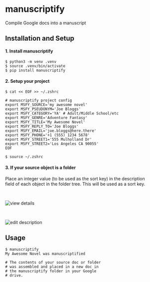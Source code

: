 # manuscriptify

Compile Google docs into a manuscript


## Installation and Setup

#### 1. Install manuscriptify

    $ python3 -m venv .venv
    $ source .venv/bin/activate
    $ pip install manuscriptify

#### 2. Setup your project

    $ cat << EOF >> ~/.zshrc

    # manuscriptify project config
    export MSFY_SOURCE='my awesome novel'
    export MSFY_PSEUDONYM='Joe Bloggs'
    export MSFY_CATEGORY='YA' # Adult/Middle School/etc
    export MSFY_GENRE='Adventure Fantasy'
    export MSFY_TITLE='My Awesome Novel'
    export MSFY_REPLY_TO='Joe Bloggs'
    export MSFY_EMAIL='joe.bloggs@here.there'
    export MSFY_PHONE='+1 (555) 1234 5678'
    export MSFY_STREET1='555 Mulholland Dr'
    export MSFY_STREET2='Los Angeles CA 90055'
    EOF

    $ source ~/.zshrc

#### 3. If your source object is a folder

Place an integer value (to be used as the sort key) in the description  
field of each object in the folder tree. This will be used as a sort key.

&nbsp;  

![view details](tests/media1.png "View details")

&nbsp;  

![edit description](tests/media2.png "Edit description")

## Usage

    $ manuscriptify
    My Awesome Novel was manuscriptified

    # The contents of your source doc or folder
    # was assembled and placed in a new doc in
    # the manuscriptify folder in your Google
    # drive.
